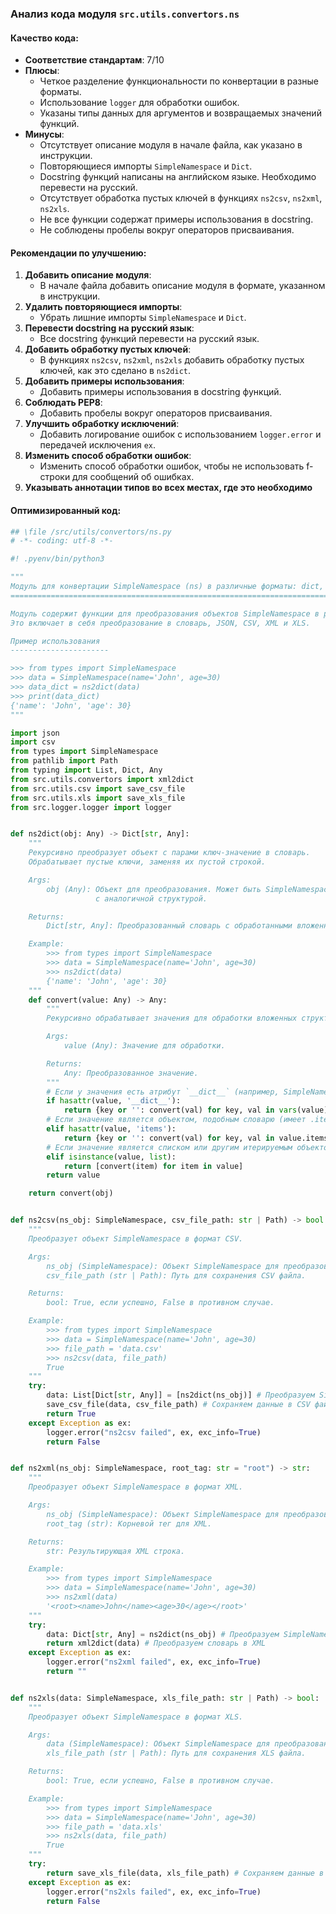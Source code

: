 ### **Анализ кода модуля `src.utils.convertors.ns`**

#### **Качество кода**:
- **Соответствие стандартам**: 7/10
- **Плюсы**:
  - Четкое разделение функциональности по конвертации в разные форматы.
  - Использование `logger` для обработки ошибок.
  - Указаны типы данных для аргументов и возвращаемых значений функций.
- **Минусы**:
  - Отсутствует описание модуля в начале файла, как указано в инструкции.
  - Повторяющиеся импорты `SimpleNamespace` и `Dict`.
  - Docstring функций написаны на английском языке. Необходимо перевести на русский.
  - Отсутствует обработка пустых ключей в функциях `ns2csv`, `ns2xml`, `ns2xls`.
  - Не все функции содержат примеры использования в docstring.
  - Не соблюдены пробелы вокруг операторов присваивания.

#### **Рекомендации по улучшению**:
1.  **Добавить описание модуля**:
    - В начале файла добавить описание модуля в формате, указанном в инструкции.
2.  **Удалить повторяющиеся импорты**:
    - Убрать лишние импорты `SimpleNamespace` и `Dict`.
3.  **Перевести docstring на русский язык**:
    - Все docstring функций перевести на русский язык.
4.  **Добавить обработку пустых ключей**:
    - В функциях `ns2csv`, `ns2xml`, `ns2xls` добавить обработку пустых ключей, как это сделано в `ns2dict`.
5.  **Добавить примеры использования**:
    - Добавить примеры использования в docstring функций.
6.  **Соблюдать PEP8**:
    - Добавить пробелы вокруг операторов присваивания.
7.  **Улучшить обработку исключений**:
    - Добавить логирование ошибок с использованием `logger.error` и передачей исключения `ex`.
8.  **Изменить способ обработки ошибок**:
    - Изменить способ обработки ошибок, чтобы не использовать f-строки для сообщений об ошибках.
9. **Указывать аннотации типов во всех местах, где это необходимо**

#### **Оптимизированный код**:
```python
## \file /src/utils/convertors/ns.py
# -*- coding: utf-8 -*-

#! .pyenv/bin/python3

"""
Модуль для конвертации SimpleNamespace (ns) в различные форматы: dict, JSON, CSV, XML и XLS
=========================================================================================

Модуль содержит функции для преобразования объектов SimpleNamespace в различные форматы данных.
Это включает в себя преобразование в словарь, JSON, CSV, XML и XLS.

Пример использования
----------------------

>>> from types import SimpleNamespace
>>> data = SimpleNamespace(name='John', age=30)
>>> data_dict = ns2dict(data)
>>> print(data_dict)
{'name': 'John', 'age': 30}
"""

import json
import csv
from types import SimpleNamespace
from pathlib import Path
from typing import List, Dict, Any
from src.utils.convertors import xml2dict
from src.utils.csv import save_csv_file
from src.utils.xls import save_xls_file
from src.logger.logger import logger


def ns2dict(obj: Any) -> Dict[str, Any]:
    """
    Рекурсивно преобразует объект с парами ключ-значение в словарь.
    Обрабатывает пустые ключи, заменяя их пустой строкой.

    Args:
        obj (Any): Объект для преобразования. Может быть SimpleNamespace, dict или любой объект
                   с аналогичной структурой.

    Returns:
        Dict[str, Any]: Преобразованный словарь с обработанными вложенными структурами.

    Example:
        >>> from types import SimpleNamespace
        >>> data = SimpleNamespace(name='John', age=30)
        >>> ns2dict(data)
        {'name': 'John', 'age': 30}
    """
    def convert(value: Any) -> Any:
        """
        Рекурсивно обрабатывает значения для обработки вложенных структур и пустых ключей.

        Args:
            value (Any): Значение для обработки.

        Returns:
            Any: Преобразованное значение.
        """
        # Если у значения есть атрибут `__dict__` (например, SimpleNamespace или пользовательские объекты)
        if hasattr(value, '__dict__'):
            return {key or '': convert(val) for key, val in vars(value).items()}
        # Если значение является объектом, подобным словарю (имеет .items())
        elif hasattr(value, 'items'):
            return {key or '': convert(val) for key, val in value.items()}
        # Если значение является списком или другим итерируемым объектом
        elif isinstance(value, list):
            return [convert(item) for item in value]
        return value

    return convert(obj)


def ns2csv(ns_obj: SimpleNamespace, csv_file_path: str | Path) -> bool:
    """
    Преобразует объект SimpleNamespace в формат CSV.

    Args:
        ns_obj (SimpleNamespace): Объект SimpleNamespace для преобразования.
        csv_file_path (str | Path): Путь для сохранения CSV файла.

    Returns:
        bool: True, если успешно, False в противном случае.

    Example:
        >>> from types import SimpleNamespace
        >>> data = SimpleNamespace(name='John', age=30)
        >>> file_path = 'data.csv'
        >>> ns2csv(data, file_path)
        True
    """
    try:
        data: List[Dict[str, Any]] = [ns2dict(ns_obj)] # Преобразуем SimpleNamespace в список словарей
        save_csv_file(data, csv_file_path) # Сохраняем данные в CSV файл
        return True
    except Exception as ex:
        logger.error("ns2csv failed", ex, exc_info=True)
        return False


def ns2xml(ns_obj: SimpleNamespace, root_tag: str = "root") -> str:
    """
    Преобразует объект SimpleNamespace в формат XML.

    Args:
        ns_obj (SimpleNamespace): Объект SimpleNamespace для преобразования.
        root_tag (str): Корневой тег для XML.

    Returns:
        str: Результирующая XML строка.

    Example:
        >>> from types import SimpleNamespace
        >>> data = SimpleNamespace(name='John', age=30)
        >>> ns2xml(data)
        '<root><name>John</name><age>30</age></root>'
    """
    try:
        data: Dict[str, Any] = ns2dict(ns_obj) # Преобразуем SimpleNamespace в словарь
        return xml2dict(data) # Преобразуем словарь в XML
    except Exception as ex:
        logger.error("ns2xml failed", ex, exc_info=True)
        return ""


def ns2xls(data: SimpleNamespace, xls_file_path: str | Path) -> bool:
    """
    Преобразует объект SimpleNamespace в формат XLS.

    Args:
        data (SimpleNamespace): Объект SimpleNamespace для преобразования.
        xls_file_path (str | Path): Путь для сохранения XLS файла.

    Returns:
        bool: True, если успешно, False в противном случае.

    Example:
        >>> from types import SimpleNamespace
        >>> data = SimpleNamespace(name='John', age=30)
        >>> file_path = 'data.xls'
        >>> ns2xls(data, file_path)
        True
    """
    try:
        return save_xls_file(data, xls_file_path) # Сохраняем данные в XLS файл
    except Exception as ex:
        logger.error("ns2xls failed", ex, exc_info=True)
        return False
